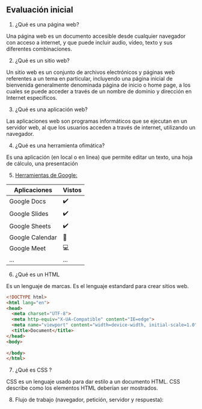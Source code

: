 ## Evaluación inicial
1. ¿Qué es una página web?

Una página web es un documento accesible desde cualquier navegador con acceso a internet, y que puede incluir audio, vídeo, texto y sus diferentes combinaciones.

2. ¿Qué es un sitio web?

Un sitio web es un conjunto de archivos electrónicos y páginas web referentes a un tema en particular, incluyendo una página inicial de bienvenida generalmente denominada página de inicio o home page, a los cuales se puede acceder a través de un nombre de dominio y dirección en Internet específicos.

3. ¿Qué es una aplicación web?

Las aplicaciones web son programas informáticos que se ejecutan en un servidor web, al que los usuarios acceden a través de internet, utilizando un navegador.

4. ¿Qué es una herramienta ofimática?

Es una aplicación (en local o en linea) que permite editar un texto, una hoja de cálculo, una
presentación

5. [Herramientas de Google:](https://www.google.com/intl/es-419/chrome/browser-tools/)

| Aplicaciones | Vistos |
| ------------ |:-------|
| Google Docs |:heavy_check_mark:|
| Google Slides |:heavy_check_mark:|
| Google Sheets |:heavy_check_mark:|
| Google Calendar |:calendar:|
| Google Meet |:computer:|
| ... | ... |

6. ¿Qué es un HTML 

Es un lenguaje de marcas. Es el lenguaje estandard para crear sitios web.

```html
<!DOCTYPE html>
<html lang="en">
<head>
  <meta charset="UTF-8">
  <meta http-equiv="X-UA-Compatible" content="IE=edge">
  <meta name="viewport" content="width=device-width, initial-scale=1.0">
  <title>Document</title>
</head>
<body>
  
</body>
</html>
```

7. ¿Qué es CSS ?

CSS es un lenguaje usado para dar estilo a un documento HTML. CSS describe como los
elementos HTML deberían ser mostrados.

8. Flujo de trabajo (navegador, petición, servidor y respuesta):
